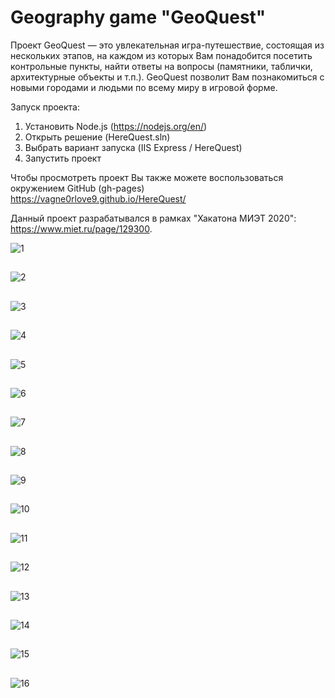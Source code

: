 # Geography game "GeoQuest"
Проект GeoQuest — это увлекательная игра-путешествие, состоящая из нескольких этапов, 
на каждом из которых Вам понадобится посетить контрольные пункты, 
найти ответы на вопросы (памятники, таблички, архитектурные объекты и т.п.).
GeoQuest позволит Вам познакомиться с новыми городами и людьми по всему миру в игровой форме.

Запуск проекта:
1. Установить Node.js (https://nodejs.org/en/)
2. Открыть решение (HereQuest.sln)
3. Выбрать вариант запуска (IIS Express / HereQuest)
4. Запустить проект

Чтобы просмотреть проект Вы также можете воспользоваться окружением GitHub (gh-pages)  
https://vagne0rlove9.github.io/HereQuest/

Данный проект разрабатывался в рамках "Хакатона МИЭТ 2020": https://www.miet.ru/page/129300.

![1](https://github.com/Wolfram18/HereQuest/blob/master/Media/1.jpg)
##
![2](https://github.com/Wolfram18/HereQuest/blob/master/Media/2.jpg)
##
![3](https://github.com/Wolfram18/HereQuest/blob/master/Media/3.jpg)
## 
![4](https://github.com/Wolfram18/HereQuest/blob/master/Media/4.jpg)
## 
![5](https://github.com/Wolfram18/HereQuest/blob/master/Media/5.jpg)
## 
![6](https://github.com/Wolfram18/HereQuest/blob/master/Media/6.jpg)
## 
![7](https://github.com/Wolfram18/HereQuest/blob/master/Media/7.jpg)
## 
![8](https://github.com/Wolfram18/HereQuest/blob/master/Media/8.jpg)
## 
![9](https://github.com/Wolfram18/HereQuest/blob/master/Media/9.jpg)
## 
![10](https://github.com/Wolfram18/HereQuest/blob/master/Media/10.jpg)
## 
![11](https://github.com/Wolfram18/HereQuest/blob/master/Media/11.jpg)
## 
![12](https://github.com/Wolfram18/HereQuest/blob/master/Media/12.jpg)
## 
![13](https://github.com/Wolfram18/HereQuest/blob/master/Media/13.jpg)
## 
![14](https://github.com/Wolfram18/HereQuest/blob/master/Media/14.jpg)
## 
![15](https://github.com/Wolfram18/HereQuest/blob/master/Media/15.jpg)
## 
![16](https://github.com/Wolfram18/HereQuest/blob/master/Media/16.jpg)

